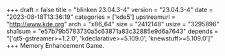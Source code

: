 +++
draft = false
title = "blinken 23.04.3-4"
version = "23.04.3-4"
date = "2023-08-18T13:36:19"
categories = ['kde5']
upstreamurl = "http://www.kde.org"
arch = "x86_64"
size = "2412148"
usize = "3295896"
sha1sum = "e57b79b5783730a5c63871a83c32885e9d6a7643"
depends = "['qt5-gstreamer>=1.2.0', 'kdeclarative>=5.109.0', 'knewstuff>=5.109.0']"
+++
Memory Enhancement Game.